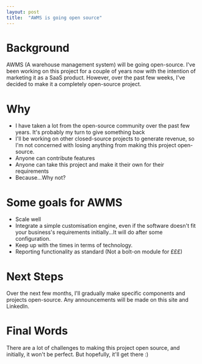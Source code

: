 ```yaml
---
layout: post
title:  "AWMS is going open source"
---
```


# Background
AWMS (A warehouse management system) will be going open-source. I've been working on this project for a couple of years now with the intention of marketing it as a SaaS product. However, over the past few weeks, I've decided to make it a completely open-source project.

# Why
- I have taken a lot from the open-source community over the past few years. It's probably my turn to give something back
- I'll be working on other closed-source projects to generate revenue, so I'm not concerned with losing anything from making this project open-source.
- Anyone can contribute features
- Anyone can take this project and make it their own for their requirements
- Because...Why not?

# Some goals for AWMS
- Scale well
- Integrate a simple customisation engine, even if the software doesn't fit your business's requirements initially...It will do after some configuration.
- Keep up with the times in terms of technology.
- Reporting functionality as standard (Not a bolt-on module for £££)

# Next Steps
Over the next few months, I'll gradually make specific components and projects open-source. Any announcements will be made on this site and LinkedIn.

# Final Words
There are a lot of challenges to making this project open source, and initially, it won't be perfect. But hopefully, it'll get there :)
